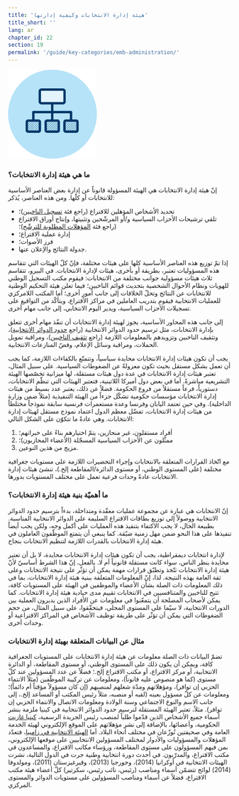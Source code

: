 ```yaml
---
title: 'هيئة إدارة الانتخابات وكيفية إدارتها'
title_short: ''
lang: ar
chapter_id: 22
section: 19
permalink: '/guide/key-categories/emb-administration/'
---
```


![هيئة إدارة الانتخابات وكيفية إدارتها](/assets/images/inventory/categories/election-management-body-and-administration.png)

### ما هي هيئة إدارة الانتخابات؟

إنّ هيئة إدارة الانتخابات هي الهيئة المسؤولة قانوناً عن إدارة بعض العناصر الأساسية للانتخابات أو كلّها. ومن هذه العناصر، يُذكر:

- تحديد الأشخاص المؤهلين للاقتراع (راجع فئة [تسجيل الناخبين](/ar/guide/key-categories/voter-registration/))؛
- تلقي ترشيحات الأحزاب السياسية و/أو المرشّحين وتثبيتها، وإنتاج أوراق الاقتراع (راجع فئة [المؤهلات المطلوبة للترشّح](/ar/guide/key-categories/ballot-qualification))؛
- إدارة عملية الاقتراع؛
- فرز الأصوات؛
- جدولة النتائج والإعلان عنها.

إذا تمّ توزيع هذه العناصر الأساسية كلها على هيئات مختلفة، فإنّ كلّ الهيئات التي تتقاسم هذه المسؤوليات تعتبر، بطريقة أو بأخرى، هيئات لإدارة الانتخابات. في البيرو، تتقاسم ثلاث هيئات مسؤولية جوانب مختلفة من الانتخابات: فيقوم مكتب التسجيل الوطني للهويات ونظام الأحوال الشخصية بتحديث قوائم الناخبين؛ فيما تعلن هيئة التحكيم الوطنية للانتخابات عن النتائج وتحلّ الخلافات إلى جانب أمورٍ أخرى؛ أما المكتب اللامركزي للعمليات الانتخابية فيقوم بتدريب العاملين في مراكز الاقتراع، ويتأكّد من التواقيع على تسجيلات الأحزاب السياسية، ويدير اليوم الانتخابي، إلى جانب مهام أخرى.

إلى جانب هذه المحاور الأساسية، يجوز لهيئة إدارة الانتخابات أن تنفّذ مهام أخرى تتعلق بإدارة الانتخابات، مثل ترسيم حدود الدوائر الانتخابية (راجع [حدود الدوائر الانتخابية](/ar/guide/key-categories/electoral-boundaries/))، وتثقيف الناخبين وتزويدهم بالمعلومات اللازمة (راجع [تثقيف الناخبين](/ar/guide/key-categories/voter-education/))، ومراقبة تمويل الحملات، ومراقبة وسائل الإعلام، وفضّ المنازعات الانتخابية.

يجب أن تكون هيئات إدارة الانتخابات محايدة سياسياً، وتتمتّع بالكفاءات اللازمة، كما يجب أن تعمل بشكل مستقل بحيث تكون معزولةً عن الضغوطات السياسية. على سبيل المثال، تعتبر هيئات إدارة الانتخابات في عدة دول هيئات مستقلة، لها ميزانية تخصّصها الهيئة التشريعية مباشرةً. أما في بعض دول أميركا اللاتينية، فتعتبر الهيئات التي تنظّم الانتخابات، دستورياً، فرعاً مستقلاً من فروع الحكومة. فضلاً عن ذلك، يعتبر عدد بسيط من هيئات إدارة الانتخابات مؤسسات حكومية تشكّل جزءاً من الهيئة التنفيذية (مثلاً ضمن وزارة الداخلية). وفي حين تعتمد اليابان وفرنسا وعدة مستعمرات فرنسية سابقة نموذجاً مختلطاً من هيئات إدارة الانتخابات، تفضّل معظم الدول اعتماد نموذج مستقل لهيئات إدارة الانتخابات. وهي عادةً ما تتكوّن على الشكل التالي:

1.  أفراد مستقلون، غير منحازين، يتمّ اختيارهم بناءً على خبراتهم؛
2.  ممثّلون عن الأحزاب السياسية المسجّلة (الأعضاء المحازبون)؛
3.  مزيج من هذين النوعين.

مع اتّخاذ القرارات المتعلقة بالانتخابات وإجراء التحضيرات اللازمة على مستويات جغرافية مختلفة (على المستوى الوطني، أو مستوى الدائرة/المقاطعة إلخ.)، تنشئ هيئات إدارة الانتخابات عادةً وحدات فرعية تعمل على مختلف المستويات بدورها.

### ما أهميّة بنية هيئة إدارة الانتخابات؟

إنّ الانتخابات هي عبارة عن مجموعة عمليات معقّدة ومتداخلة، بدءاً بترسيم حدود الدوائر الانتخابية ووصولاً إلى توزيع بطاقات الاقتراع السليمة على الدوائر الانتخابية المناسبة. بطبيعة الحال، لا يجب الاكتفاء بتنفيذ هذه العمليات على أكمل وجه، ولكن يجب أيضاً تنفيذها على هذا النحو ضمن مهل زمنية ضيّقة. كما ينبغي أن يتمتع الموظّفون العاملون في هيئة إدارة الانتخابات بالقدرات اللازمة لتنظيم الانتخابات بنجاح.

لإدارة انتخابات ديمقراطية، يجب أن تكون هيئات إدارة الانتخابات محايدة، لا بل أن تعتبر محايدة بنظر الناس، سواء كانت مستقلة قانونياً أم لا. بالفعل، إنّ هذا الشرط أساسيّ لأنّ هيئة إدارة الانتخابات تتّخذ وتطبّق قرارات مهمة يمكن أن تؤثّر على نتيجة الانتخابات وعلى ثقة العامة بهذه النتيجة. لذا، إنّ المعلومات المتعلقة ببنية هيئة إدارة الانتخابات، بما في ذلك المعلومات ذات الصلة بشأن الأعضاء والموظفين في الهيئة على المستويات كافة، تتيح للناخبين والمتنافسيين في الانتخابات تقييم مدى حيادية هيئة إدارة الانتخابات. كما يمكن لأصحاب المصلحة أن يتمعّنوا في معلومات عن الأفراد الذين يديرون العملية بين الدورات الانتخابية، لا سيّما على المستوى المحلي، فيتحقّقوا، على سبيل المثال، من حجم الضغوطات التي يمكن أن تؤثّر على طريقة توظيف الأشخاص في المراكز الاقتراعية أو وحدات أخرى.

### مثال عن البيانات المتعلقة بهيئة إدارة الانتخابات

تضمّ البيانات ذات الصلة معلومات عن هيئة إدارة الانتخابات على المستويات الجغرافية كافة، ويمكن أن يكون ذلك على المستوى الوطني، أو مستوى المقاطعة، أو الدائرة الانتخابية، أو مركز الاقتراع، أو مكتب الاقتراع إلخ.؛ فضلاً عن عدد المسؤولين عند كلّ مستوى (كما هو منصوص عليه قانوناً)، ومعلومات عن تركيبة الموظّفين (مثلاً الانتماء الحزبي إن توافر)، ومؤهلاتهم ومدّة شغلهم لمنصبهم (إن كان مسؤولاً مؤقتاً أم دائماً)؛ ومعلومات عن كلّ مسؤول بعينه (لقبه أو منصبه، مثلاً رئيس المكتب أو المساعد إلخ.، إلى جانب الاسم والنوع الاجتماعي وسنة الولادة ومعلومات الاتصال والانتماء الحزبي إن توافر). مثلاً، تعتبر الهيئة المستقلة لترسيم حدود الدوائر الانتخابية في كينيا ملزمة بنشر أسماء جميع الأشخاص الذين قدّموا طلباً لمنصب رئيس الجريدة الرسمية، [كينيا غازيت](http://kenyalaw.org/kenya_gazette/gazette/volume/OTQx/Vol.%20CXV%20-%20No.%2078) الحكومية، وأعضائها، بالإضافة إلى نشر مؤهلاتهم على الموقع الإلكتروني لهيئة الخدمة العامة وفي صحيفتين تُوزّعان في مختلف أنحاء البلاد. أما [الهيئة الانتخابية في زامبيا](http://www.elections.org.zm/)، فتعدّد المؤهلات والمسؤوليات والأدوار لمختلف المسؤولين الانتخابيين على موقعها الإلكتروني، بمن فيهم المسؤولون على مستوى المقاطعة، ورؤساء مكاتب الاقتراع، والمساعدون في مكتب الاقتراع، والمدرّبون. في أحدث دورة انتخابية وطنية جرت في الدول التالية، نشرت الهيئات الانتخابية في أوكرانيا (2014)، وجورجيا (2013)، وقيرغيزستان (2011)، ومولدوفا (2014) لوائح تتضمّن أسماء ومناصب (رئيس، نائب رئيس، سكرتير) كلّ أعضاء هيئة مكتب الاقتراع، فضلاً عن أسماء ومناصب المسؤولين على مستويات الدوائر والمستوى المركزي.
